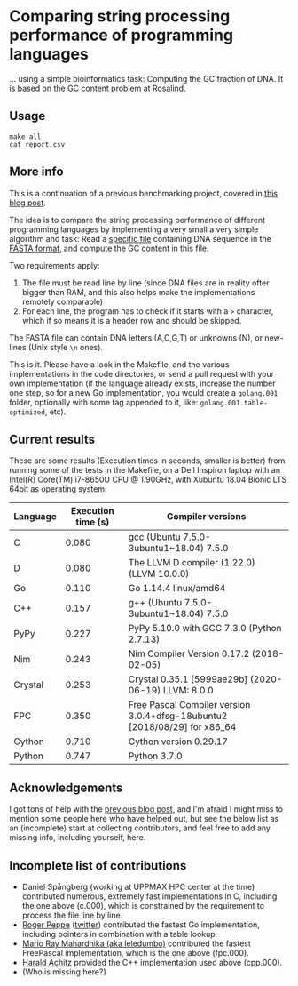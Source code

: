 # Comparing string processing performance of programming languages

... using a simple bioinformatics task: Computing the GC fraction of DNA. It is based on the [GC content problem at Rosalind](http://rosalind.info/problems/gc/).

## Usage

```
make all
cat report.csv
```

## More info

This is a continuation of a previous benchmarking project, covered in [this blog post](http://saml.rilspace.com/moar-languagez-gc-content-in-python-d-fpc-c-and-c).

The idea is to compare the string processing performance of different programming languages
by implementing a very small a very simple algorithm and task: Read a [specific file](http://ftp.ensembl.org/pub/release-67/fasta/homo_sapiens/dna/Homo_sapiens.GRCh37.67.dna_rm.chromosome.Y.fa.gz)
containing DNA sequence in the [FASTA format](https://en.wikipedia.org/wiki/FASTA_format),
and compute the GC content in this file.

Two requirements apply:

1. The file must be read line by line (since DNA files are in reality ofter
   bigger than RAM, and this also helps make the implementations remotely
   comparable)
2. For each line, the program has to check if it starts with a `>` character,
   which if so means it is a header row and should be skipped.

The FASTA file can contain DNA letters (A,C,G,T) or unknowns (N), or new-lines
(Unix style `\n` ones).

This is it. Please have a look in the Makefile, and the various implementations
in the code directories, or send a pull request with your own implementation
(if the language already exists, increase the number one step, so for a new Go
implementation, you would create a `golang.001` folder, optionally with some
tag appended to it, like: `golang.001.table-optimized`, etc).

## Current results

These are some results (Execution times in seconds, smaller is better) from
running some of the tests in the Makefile, on a Dell Inspiron laptop with an
Intel(R) Core(TM) i7-8650U CPU @ 1.90GHz, with Xubuntu 18.04 Bionic LTS 64bit
as operating system:

| Language  | Execution time (s) | Compiler versions                                                         |
|-----------|--------------------|---------------------------------------------------------------------------|
| C         |              0.080 | gcc (Ubuntu 7.5.0-3ubuntu1~18.04) 7.5.0                                   |
| D         |              0.080 | The LLVM D compiler (1.22.0) (LLVM 10.0.0)                                |
| Go        |              0.110 | Go 1.14.4 linux/amd64                                                     |
| C++       |              0.157 | g++ (Ubuntu 7.5.0-3ubuntu1~18.04) 7.5.0                                   |
| PyPy      |              0.227 | PyPy 5.10.0 with GCC 7.3.0 (Python 2.7.13)                                |
| Nim       |              0.243 | Nim Compiler Version 0.17.2 (2018-02-05)                                  |
| Crystal   |              0.253 | Crystal 0.35.1 [5999ae29b] (2020-06-19) LLVM: 8.0.0                       |
| FPC       |              0.350 | Free Pascal Compiler version 3.0.4+dfsg-18ubuntu2 [2018/08/29] for x86_64 |
| Cython    |              0.710 | Cython version 0.29.17                                                    |
| Python    |              0.747 | Python 3.7.0                                                              |

## Acknowledgements

I got tons of help with the [previous blog post](http://saml.rilspace.com/moar-languagez-gc-content-in-python-d-fpc-c-and-c),
and I'm afraid I might miss to mention some people here who have helped out,
but see the below list as an (incomplete) start at collecting contributors, and
feel free to add any missing info, including yourself, here.

## Incomplete list of contributions

- Daniel Spångberg (working at UPPMAX HPC center at the time) contributed
  numerous, extremely fast implementations in C, including the one above
  (c.000), which is constrained by the requirement to process the file line by
  line.
- [Roger Peppe](https://github.com/rogpeppe)
  ([twitter](https://twitter.com/rogpeppe)) contributed the fastest Go
  implementation, including pointers in combination with a table lookup.
- [Mario Ray Mahardhika (aka leledumbo)](https://github.com/leledumbo)
  contributed the fastest FreePascal implementation, which is the one above
  (fpc.000).
- [Harald Achitz](https://www.linkedin.com/in/harald-achitz-860657139/)
  provided the C++ implementation used above (cpp.000).
- (Who is missing here?)
